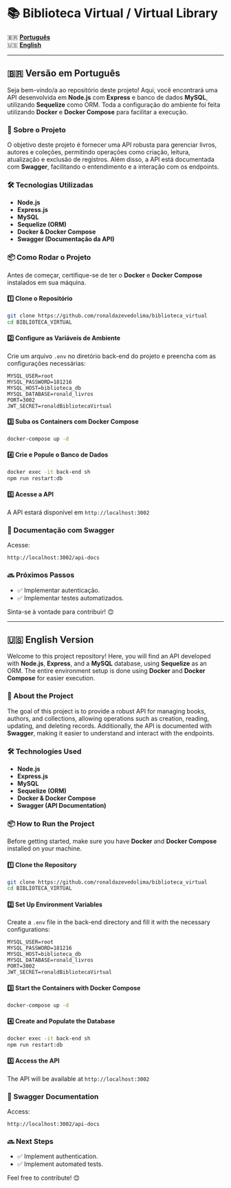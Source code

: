 # 📚 Biblioteca Virtual / Virtual Library

🇧🇷 **[Português](#-versao-em-portugues)**  
🇺🇸 **[English](#-english-version)**

---

## 🇧🇷 Versão em Português

Seja bem-vindo/a ao repositório deste projeto! Aqui, você encontrará uma API desenvolvida em **Node.js** com **Express** e banco de dados **MySQL**, utilizando **Sequelize** como ORM. Toda a configuração do ambiente foi feita utilizando **Docker** e **Docker Compose** para facilitar a execução.

### 🚀 Sobre o Projeto
O objetivo deste projeto é fornecer uma API robusta para gerenciar livros, autores e coleções, permitindo operações como criação, leitura, atualização e exclusão de registros. Além disso, a API está documentada com **Swagger**, facilitando o entendimento e a interação com os endpoints.

### 🛠️ Tecnologias Utilizadas
- **Node.js**
- **Express.js**
- **MySQL**
- **Sequelize (ORM)**
- **Docker & Docker Compose**
- **Swagger (Documentação da API)**

### 📦 Como Rodar o Projeto
Antes de começar, certifique-se de ter o **Docker** e **Docker Compose** instalados em sua máquina.

#### 1️⃣ Clone o Repositório
```bash
git clone https://github.com/ronaldazevedolima/biblioteca_virtual
cd BIBLIOTECA_VIRTUAL
```

#### 2️⃣ Configure as Variáveis de Ambiente
Crie um arquivo `.env` no diretório back-end do projeto e preencha com as configurações necessárias:

```env
MYSQL_USER=root
MYSQL_PASSWORD=181216
MYSQL_HOST=biblioteca_db
MYSQL_DATABASE=ronald_livros
PORT=3002
JWT_SECRET=ronaldBibliotecaVirtual
```

#### 3️⃣ Suba os Containers com Docker Compose
```bash
docker-compose up -d
```

#### 4️⃣ Crie e Popule o Banco de Dados
```bash
docker exec -it back-end sh
npm run restart:db
```

#### 5️⃣ Acesse a API
A API estará disponível em `http://localhost:3002`

### 📖 Documentação com Swagger
Acesse:
```
http://localhost:3002/api-docs
```

### 🔜 Próximos Passos
- ✅ Implementar autenticação.
- ✅ Implementar testes automatizados.

Sinta-se à vontade para contribuir! 😊

---

## 🇺🇸 English Version

Welcome to this project repository! Here, you will find an API developed with **Node.js**, **Express**, and a **MySQL** database, using **Sequelize** as an ORM. The entire environment setup is done using **Docker** and **Docker Compose** for easier execution.

### 🚀 About the Project
The goal of this project is to provide a robust API for managing books, authors, and collections, allowing operations such as creation, reading, updating, and deleting records. Additionally, the API is documented with **Swagger**, making it easier to understand and interact with the endpoints.

### 🛠️ Technologies Used
- **Node.js**
- **Express.js**
- **MySQL**
- **Sequelize (ORM)**
- **Docker & Docker Compose**
- **Swagger (API Documentation)**

### 📦 How to Run the Project
Before getting started, make sure you have **Docker** and **Docker Compose** installed on your machine.

#### 1️⃣ Clone the Repository
```bash
git clone https://github.com/ronaldazevedolima/biblioteca_virtual
cd BIBLIOTECA_VIRTUAL
```

#### 2️⃣ Set Up Environment Variables
Create a `.env` file in the back-end directory and fill it with the necessary configurations:

```env
MYSQL_USER=root
MYSQL_PASSWORD=181216
MYSQL_HOST=biblioteca_db
MYSQL_DATABASE=ronald_livros
PORT=3002
JWT_SECRET=ronaldBibliotecaVirtual
```

#### 3️⃣ Start the Containers with Docker Compose
```bash
docker-compose up -d
```

#### 4️⃣ Create and Populate the Database
```bash
docker exec -it back-end sh
npm run restart:db
```

#### 5️⃣ Access the API
The API will be available at `http://localhost:3002`

### 📖 Swagger Documentation
Access:
```
http://localhost:3002/api-docs
```

### 🔜 Next Steps
- ✅ Implement authentication.
- ✅ Implement automated tests.

Feel free to contribute! 😊

